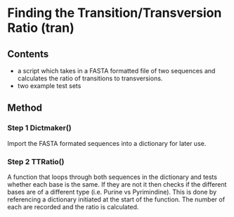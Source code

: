 # Finding the Transition/Transversion Ratio (tran)

## Contents

 - a script which takes in a FASTA formatted file of two sequences and calculates the ratio of transitions to transversions.
 - two example test sets

## Method

### Step 1 Dictmaker()

Import the FASTA formated sequences into a dictionary for later use.

### Step 2 TTRatio()

A function that loops through both sequences in the dictionary and tests whether each base is the same. If they are not it then checks if the different bases are of a different type (i.e. Purine vs Pyrimindine). This is done by referencing a dictionary initiated at the start of the function. The number of each are recorded and the ratio is calculated.
